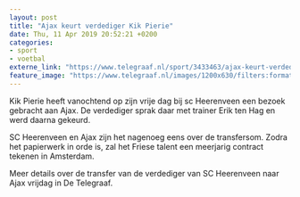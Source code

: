 ```yaml
---
layout: post
title: "Ajax keurt verdediger Kik Pierie"
date: Thu, 11 Apr 2019 20:52:21 +0200
categories: 
- sport 
- voetbal 
externe_link: "https://www.telegraaf.nl/sport/3433463/ajax-keurt-verdediger-kik-pierie"
feature_image: "https://www.telegraaf.nl/images/1200x630/filters:format(jpeg):quality(80)/cdn-kiosk-api.telegraaf.nl/43f84a4c-5c8b-11e9-9635-02c309bc01c1.jpg"
---
```


<p class="intro">Kik Pierie heeft vanochtend op zijn vrije dag bij sc Heerenveen een bezoek gebracht aan Ajax. De verdediger sprak daar met trainer Erik ten Hag en werd daarna gekeurd.</p> <p>SC Heerenveen en Ajax zijn het nagenoeg eens over de transfersom. Zodra het papierwerk in orde is, zal het Friese talent een meerjarig contract tekenen in Amsterdam.</p><p>Meer details over de transfer van de verdediger van SC Heerenveen naar Ajax vrijdag in De Telegraaf.</p>
